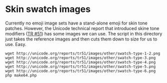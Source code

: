 # Skin swatch images

Currently no emoji image sets have a stand-alone emoji for skin tone patches.
However, the Unicode technical report that introduced skine tone modifiers
([TR #51](http://unicode.org/reports/tr51/#Emoji_Variation_Sequences)) has
some images we can use. The script in this directory just takes the reference
images and then cuts them down to size for us to use. Easy.

	wget http://unicode.org/reports/tr51/images/other/swatch-type-1-2.png
	wget http://unicode.org/reports/tr51/images/other/swatch-type-3.png
	wget http://unicode.org/reports/tr51/images/other/swatch-type-4.png
	wget http://unicode.org/reports/tr51/images/other/swatch-type-5.png
	wget http://unicode.org/reports/tr51/images/other/swatch-type-6.png
	php make64.php
